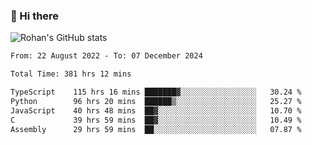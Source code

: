 ### 👋 Hi there 

<!--
**rohznmdev/rohznmdev** is a ✨ _special_ ✨ repository because its `README.md` (this file) appears on your GitHub profile.

Here are some ideas to get you started:

- 🔭 I’m currently working on ...
- 🌱 I’m currently learning Ruby and Ruby on Rails
- 👯 I’m looking to collaborate on ...
- 🤔 I’m looking for help with ...
- 💬 Ask me about ...
- 📫 How to reach me: ...
- 😄 Pronouns: ...
- ⚡ Fun fact: ...
-->
![Rohan's GitHub stats](https://github-readme-stats.vercel.app/api?username=rohznmdev&theme=dark&show_icons=true)

<!--START_SECTION:waka-->

```txt
From: 22 August 2022 - To: 07 December 2024

Total Time: 381 hrs 12 mins

TypeScript    115 hrs 16 mins ███████▓░░░░░░░░░░░░░░░░░   30.24 %
Python        96 hrs 20 mins  ██████▒░░░░░░░░░░░░░░░░░░   25.27 %
JavaScript    40 hrs 48 mins  ██▓░░░░░░░░░░░░░░░░░░░░░░   10.70 %
C             39 hrs 59 mins  ██▓░░░░░░░░░░░░░░░░░░░░░░   10.49 %
Assembly      29 hrs 59 mins  ██░░░░░░░░░░░░░░░░░░░░░░░   07.87 %
```

<!--END_SECTION:waka-->
